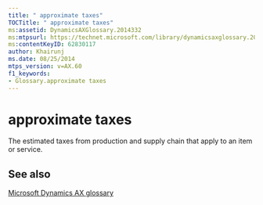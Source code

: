 ```yaml
---
title: " approximate taxes"
TOCTitle: " approximate taxes"
ms:assetid: DynamicsAXGlossary.2014332
ms:mtpsurl: https://technet.microsoft.com/library/dynamicsaxglossary.2014332(v=AX.60)
ms:contentKeyID: 62830117
author: Khairunj
ms.date: 08/25/2014
mtps_version: v=AX.60
f1_keywords:
- Glossary.approximate taxes
---
```


# approximate taxes

The estimated taxes from production and supply chain that apply to an item or service.

## See also

[Microsoft Dynamics AX glossary](glossary/microsoft-dynamics-ax-glossary.md)

  


